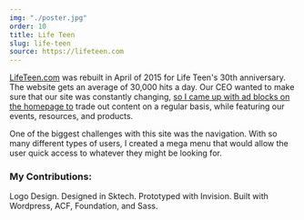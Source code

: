 ```yaml
---
img: "./poster.jpg"
order: 10
title: Life Teen
slug: life-teen
source: https://lifeteen.com
---
```


[LifeTeen.com](https://lifeteen.com) was rebuilt in April of 2015 for Life Teen's 30th anniversary. The website gets an average of 30,000 hits a day. Our CEO wanted to make sure that our site was constantly changing, [so I came up with ad blocks on the homepage to](https://google.com) trade out content on a regular basis, while featuring our events, resources, and products.

One of the biggest challenges with this site was the navigation. With so many different types of users, I created a mega menu that would allow the user quick access to whatever they might be looking for.

### My Contributions:

Logo Design. Designed in Sktech. Prototyped with Invision. Built with Wordpress, ACF, Foundation, and Sass.
